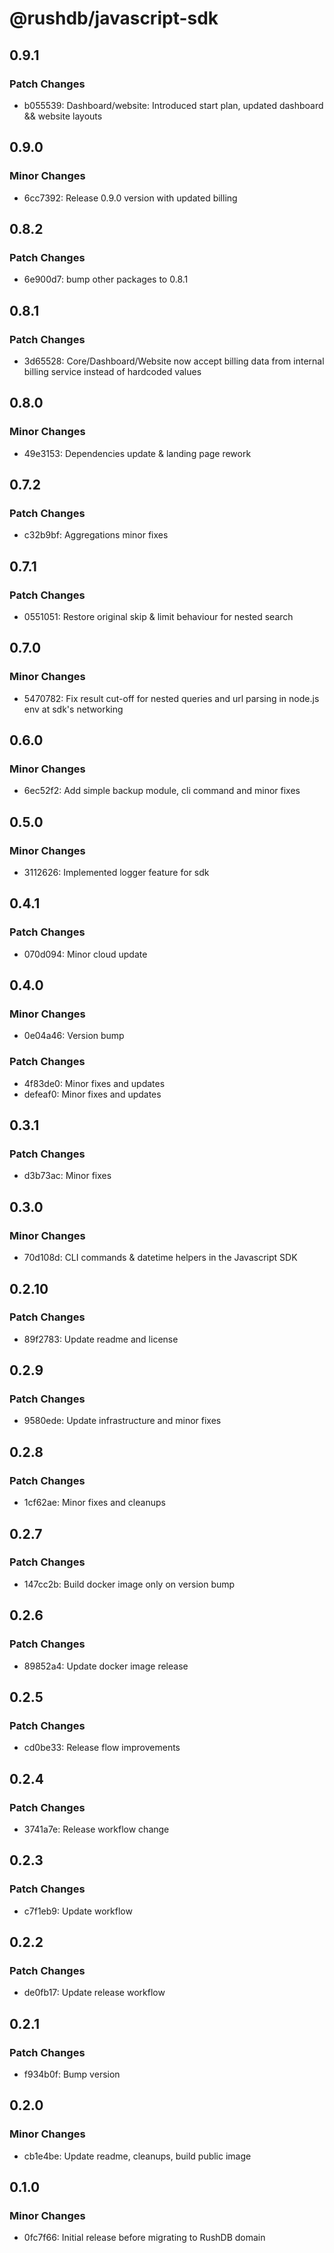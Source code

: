 # @rushdb/javascript-sdk

## 0.9.1

### Patch Changes

- b055539: Dashboard/website: Introduced start plan, updated dashboard && website layouts

## 0.9.0

### Minor Changes

- 6cc7392: Release 0.9.0 version with updated billing

## 0.8.2

### Patch Changes

- 6e900d7: bump other packages to 0.8.1

## 0.8.1

### Patch Changes

- 3d65528: Core/Dashboard/Website now accept billing data from internal billing service instead of hardcoded values

## 0.8.0

### Minor Changes

- 49e3153: Dependencies update & landing page rework

## 0.7.2

### Patch Changes

- c32b9bf: Aggregations minor fixes

## 0.7.1

### Patch Changes

- 0551051: Restore original skip & limit behaviour for nested search

## 0.7.0

### Minor Changes

- 5470782: Fix result cut-off for nested queries and url parsing in node.js env at sdk's networking

## 0.6.0

### Minor Changes

- 6ec52f2: Add simple backup module, cli command and minor fixes

## 0.5.0

### Minor Changes

- 3112626: Implemented logger feature for sdk

## 0.4.1

### Patch Changes

- 070d094: Minor cloud update

## 0.4.0

### Minor Changes

- 0e04a46: Version bump

### Patch Changes

- 4f83de0: Minor fixes and updates
- defeaf0: Minor fixes and updates

## 0.3.1

### Patch Changes

- d3b73ac: Minor fixes

## 0.3.0

### Minor Changes

- 70d108d: CLI commands & datetime helpers in the Javascript SDK

## 0.2.10

### Patch Changes

- 89f2783: Update readme and license

## 0.2.9

### Patch Changes

- 9580ede: Update infrastructure and minor fixes

## 0.2.8

### Patch Changes

- 1cf62ae: Minor fixes and cleanups

## 0.2.7

### Patch Changes

- 147cc2b: Build docker image only on version bump

## 0.2.6

### Patch Changes

- 89852a4: Update docker image release

## 0.2.5

### Patch Changes

- cd0be33: Release flow improvements

## 0.2.4

### Patch Changes

- 3741a7e: Release workflow change

## 0.2.3

### Patch Changes

- c7f1eb9: Update workflow

## 0.2.2

### Patch Changes

- de0fb17: Update release workflow

## 0.2.1

### Patch Changes

- f934b0f: Bump version

## 0.2.0

### Minor Changes

- cb1e4be: Update readme, cleanups, build public image

## 0.1.0

### Minor Changes

- 0fc7f66: Initial release before migrating to RushDB domain
